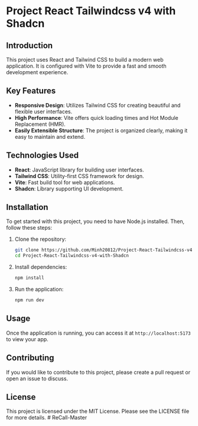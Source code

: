 # Project React Tailwindcss v4 with Shadcn

## Introduction
This project uses React and Tailwind CSS to build a modern web application. It is configured with Vite to provide a fast and smooth development experience.

## Key Features
- **Responsive Design**: Utilizes Tailwind CSS for creating beautiful and flexible user interfaces.
- **High Performance**: Vite offers quick loading times and Hot Module Replacement (HMR).
- **Easily Extensible Structure**: The project is organized clearly, making it easy to maintain and extend.

## Technologies Used
- **React**: JavaScript library for building user interfaces.
- **Tailwind CSS**: Utility-first CSS framework for design.
- **Vite**: Fast build tool for web applications.
- **Shadcn**: Library supporting UI development.

## Installation
To get started with this project, you need to have Node.js installed. Then, follow these steps:

1. Clone the repository:
   ```bash
   git clone https://github.com/Minh20812/Project-React-Tailwindcss-v4-with-Shadcn.git
   cd Project-React-Tailwindcss-v4-with-Shadcn
   ```

2. Install dependencies:
   ```bash
   npm install
   ```

3. Run the application:
   ```bash
   npm run dev
   ```

## Usage
Once the application is running, you can access it at `http://localhost:5173` to view your app.

## Contributing
If you would like to contribute to this project, please create a pull request or open an issue to discuss.

## License
This project is licensed under the MIT License. Please see the LICENSE file for more details.
#   R e C a l l - M a s t e r  
 